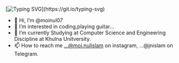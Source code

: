 [![Typing SVG](https://readme-typing-svg.demolab.com?font=Fira+Code&pause=1000&color=FF0000&width=435&lines=Hi!!+It's+Moinul+here.....;)](https://git.io/typing-svg)


- 👋 Hi, I’m @moinul07
- 👀 I’m interested in coding,playing guitar...
- 🌱 I’m currently Studying at Computer Science and Engineering Discipline at Khulna Unitversity.
- 📫 How to reach me ...@moi.nulislam on instagram, ...@jnislam on Telegram.


